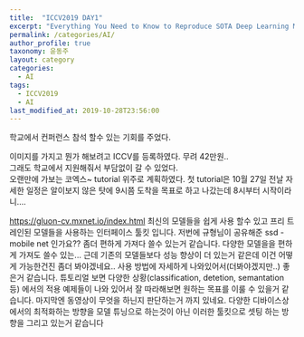 ```yaml
---
title:  "ICCV2019 DAY1"
excerpt: "Everything You Need to Know to Reproduce SOTA Deep Learning Models"
permalink: /categories/AI/
author_profile: true
taxonomy: 윤동주
layout: category
categories:
  - AI
tags:
  - ICCV2019
  - AI
last_modified_at: 2019-10-28T23:56:00
---
```



학교에서 컨퍼런스 참석 할수 있는 기회를 주었다.

이미지를 가지고 뭔가 해보려고 ICCV를 등록하였다. 무려 42만원..  
그래도 학교에서 지원해줘서 부담없이 갈 수 있었다.  
오랜만에 가보는 코엑스~
tutorial 위주로 계획하였다.
첫 tutorial은 10월 27일 전날 자세한 일정은 알이보지 않은 탓에 9시쯤 도착을 목표로 하고 나갔는데 8시부터 시작이라니....

 https://gluon-cv.mxnet.io/index.html 최신의 모델들을 쉽게 사용 할수 있고 프리 트레인된 모델들을 사용하는 인터페이스 툴킷 입니다. 저번에 규형님이 공유해준 ssd - mobile net 인가요?? 좀더 편하게 가져다 쓸수 있는거 같습니다. 다양한 모델을을 편하게 가져도 쓸수 있는... 근데 기존의 모델들보다 성능 향상이 더 있는거 같은데 이건 어떻게 가능한건진 좀더 봐야겠네요.. 사용 방법에 자세하게 나와있어서(더봐야겠지만..) 좋은거 같습니다.  튜토리얼 보면 다양한 상황(classification, detetion, semantation 등) 에서의 적용 예제들이 나와 있어서 잘 따라해보면 원하는 목표를 이룰 수 있을거 같습니다. 마지막엔 동영상이 무엇을 하닌지 판단하는거 까지 있네요. 다양한 디바이스상에서의 최적화하는 방향을 모델 튜닝으로 하는것이 아닌 이러한 툴킷으로 셋팅 하는 방향을 그리고 있는거 같습니다

